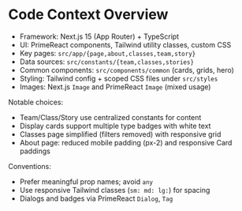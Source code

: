 # Code Context Overview

- Framework: Next.js 15 (App Router) + TypeScript
- UI: PrimeReact components, Tailwind utility classes, custom CSS
- Key pages: `src/app/{page,about,classes,team,story}`
- Data sources: `src/constants/{team,classes,stories}`
- Common components: `src/components/common` (cards, grids, hero)
- Styling: Tailwind config + scoped CSS files under `src/styles`
- Images: Next.js `Image` and PrimeReact `Image` (mixed usage)

Notable choices:

- Team/Class/Story use centralized constants for content
- Display cards support multiple type badges with white text
- Classes page simplified (filters removed) with responsive grid
- About page: reduced mobile padding (px-2) and responsive Card paddings

Conventions:

- Prefer meaningful prop names; avoid `any`
- Use responsive Tailwind classes (`sm: md: lg:`) for spacing
- Dialogs and badges via PrimeReact `Dialog`, `Tag`
